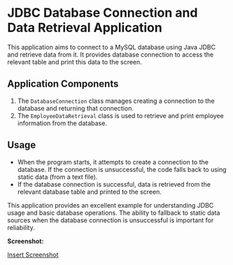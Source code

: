 # JDBC Database Connection and Data Retrieval Application

This application aims to connect to a MySQL database using Java JDBC and retrieve data from it. It provides database connection to access the relevant table and print this data to the screen.

## Application Components

1. The `DatabaseConnection` class manages creating a connection to the database and returning that connection.
2. The `EmployeeDataRetrieval` class is used to retrieve and print employee information from the database.

## Usage

- When the program starts, it attempts to create a connection to the database. If the connection is unsuccessful, the code falls back to using static data (from a text file).
- If the database connection is successful, data is retrieved from the relevant database table and printed to the screen.

This application provides an excellent example for understanding JDBC usage and basic database operations. The ability to fallback to static data sources when the database connection is unsuccessful is important for reliability.

**Screenshot:**

[Insert Screenshot](/img/ss.png)
